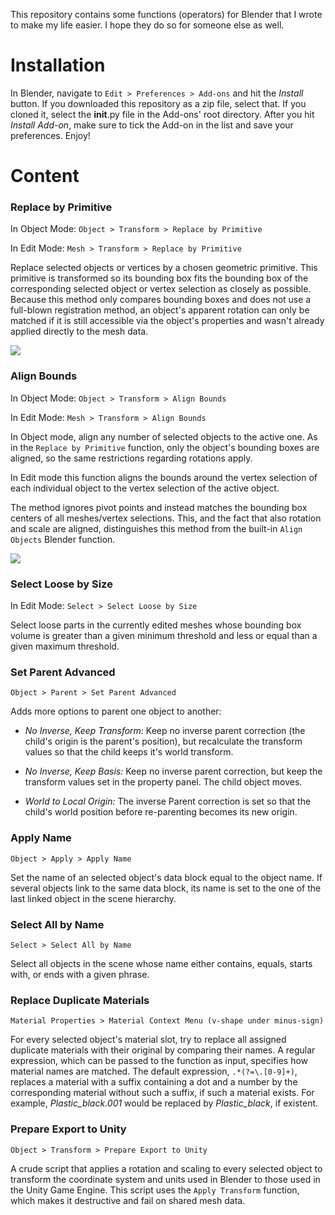 This repository contains some functions (operators) for Blender that I wrote
to make my life easier. I hope they do so for someone else as well.


# Installation

In Blender, navigate to `Edit > Preferences > Add-ons` and hit the *Install*
button. If you downloaded this repository as a zip file, select that. If you
cloned it, select the __init__.py file in the Add-ons' root directory. After
you hit *Install Add-on*, make sure to tick the Add-on in the list and save
your preferences. Enjoy!


# Content

### Replace by Primitive

In Object Mode: `Object > Transform > Replace by Primitive`

In Edit Mode: `Mesh > Transform > Replace by Primitive`

Replace selected objects or vertices by a chosen geometric primitive. This
primitive is transformed so its bounding box fits the bounding box of the
corresponding selected object or vertex selection as closely as possible.
Because this method only compares bounding boxes and does not use a full-blown
registration method, an object's apparent rotation can only be matched if it
is still accessible via the object's properties and wasn't already applied
directly to the mesh data.

![](https://github.com/D4KU/smorgasbord/blob/master/media/ReplaceByPrimitive.gif)


### Align Bounds

In Object Mode: `Object > Transform > Align Bounds`

In Edit Mode: `Mesh > Transform > Align Bounds`

In Object mode, align any number of selected objects to the active one. As in
the `Replace by Primitive` function, only the object's bounding boxes are
aligned, so the same restrictions regarding rotations apply.

In Edit mode this function aligns the bounds around the vertex selection of
each individual object to the vertex selection of the active object.

The method ignores pivot points and instead matches the bounding box centers
of all meshes/vertex selections. This, and the fact that also rotation and
scale are aligned, distinguishes this method from the built-in `Align Objects`
Blender function.

![](https://github.com/D4KU/smorgasbord/blob/master/media/AlignBounds.gif)


### Select Loose by Size

In Edit Mode: `Select > Select Loose by Size` 

Select loose parts in the currently edited meshes whose bounding box volume is
greater than a given minimum threshold and less or equal than a given maximum
threshold.


### Set Parent Advanced 

`Object > Parent > Set Parent Advanced`

Adds more options to parent one object to another:

- *No Inverse, Keep Transform:* Keep no inverse parent correction (the child's
origin is the parent's position), but recalculate the transform values so that
the child keeps it's world transform.

- *No Inverse, Keep Basis:* Keep no inverse parent correction, but keep the
transform values set in the property panel. The child object moves.

- *World to Local Origin:* The inverse Parent correction is set so that the
child's world position before re-parenting becomes its new origin.


### Apply Name

`Object > Apply > Apply Name`

Set the name of an selected object's data block equal to the object name. If
several objects link to the same data block, its name is set to the one of the
last linked object in the scene hierarchy.


### Select All by Name

`Select > Select All by Name`

Select all objects in the scene whose name either contains, equals, starts
with, or ends with a given phrase.


### Replace Duplicate Materials

`Material Properties > Material Context Menu (v-shape under minus-sign)`

For every selected object's material slot, try to replace all assigned
duplicate materials with their original by comparing their names. A regular
expression, which can be passed to the function as input, specifies how
material names are matched. The default expression, `.*(?=\.[0-9]+)`, replaces
a material with a suffix containing a dot and a number by the corresponding
material without such a suffix, if such a material exists. For example,
*Plastic_black.001* would be replaced by *Plastic_black*, if existent.


### Prepare Export to Unity

`Object > Transform > Prepare Export to Unity`

A crude script that applies a rotation and scaling to every selected object to
transform the coordinate system and units used in Blender to those used in the
Unity Game Engine. This script uses the `Apply Transform` function, which
makes it destructive and fail on shared mesh data.
